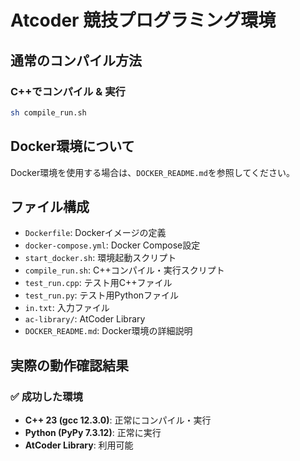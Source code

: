 # Atcoder 競技プログラミング環境

## 通常のコンパイル方法

### C++でコンパイル & 実行
```bash
sh compile_run.sh
```

## Docker環境について

Docker環境を使用する場合は、`DOCKER_README.md`を参照してください。

## ファイル構成

- `Dockerfile`: Dockerイメージの定義
- `docker-compose.yml`: Docker Compose設定
- `start_docker.sh`: 環境起動スクリプト
- `compile_run.sh`: C++コンパイル・実行スクリプト
- `test_run.cpp`: テスト用C++ファイル
- `test_run.py`: テスト用Pythonファイル
- `in.txt`: 入力ファイル
- `ac-library/`: AtCoder Library
- `DOCKER_README.md`: Docker環境の詳細説明


## 実際の動作確認結果

### ✅ 成功した環境
- **C++ 23 (gcc 12.3.0)**: 正常にコンパイル・実行
- **Python (PyPy 7.3.12)**: 正常に実行
- **AtCoder Library**: 利用可能
